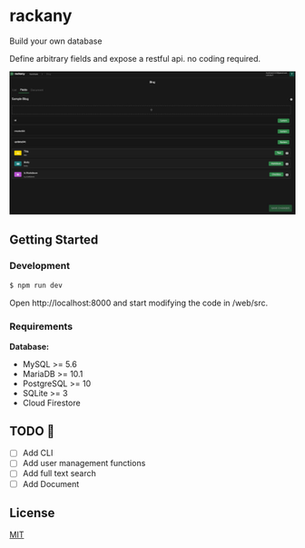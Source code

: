 # rackany

Build your own database


Define arbitrary fields and expose a restful api. no coding required.

![image](img/rackany.jpeg)

## Getting Started

### Development

```bash
$ npm run dev
```

Open http://localhost:8000 and start modifying the code in /web/src.

### Requirements

**Database:**

- MySQL >= 5.6
- MariaDB >= 10.1
- PostgreSQL >= 10
- SQLite >= 3
- Cloud Firestore

## TODO :construction:

- [ ] Add CLI
- [ ] Add user management functions
- [ ] Add full text search
- [ ] Add Document

## License

[MIT](http://opensource.org/licenses/MIT)
